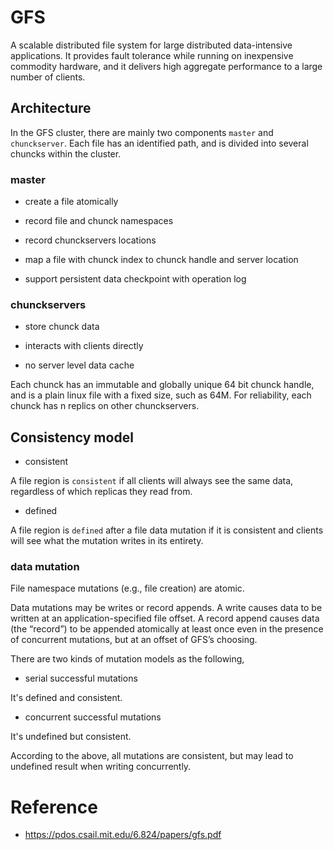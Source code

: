 
GFS
===

A scalable distributed file system for large distributed data-intensive applications.
It provides fault tolerance while running on inexpensive commodity hardware,
and it delivers high aggregate performance to a large number of clients.


Architecture
------------

In the GFS cluster, there are mainly two components `master` and `chunckserver`.
Each file has an identified path, and is divided into several chuncks within the cluster.


### master ###

  * create a file atomically

  * record file and chunck namespaces

  * record chunckservers locations

  * map a file with chunck index to chunck handle and server location

  * support persistent data checkpoint with operation log


### chunckservers ###

  * store chunck data

  * interacts with clients directly

  * no server level data cache


Each chunck has an immutable and globally unique 64 bit chunck handle, and is a plain linux file with a fixed size, such as 64M.
For reliability, each chunck has n replics on other chunckservers.


Consistency model
------------------

  * consistent

A file region is `consistent` if all clients will always see the same data, regardless of which replicas they read from.

  * defined

A file region is `defined` after a file data mutation if it is consistent and clients will see what the mutation writes in its entirety.


### data mutation ###

File namespace mutations (e.g., file creation) are atomic.


Data mutations may be writes or record appends. A write causes data to be written at an application-specified file offset.
A record append causes data (the “record”) to be appended atomically at least once even in the presence of concurrent mutations, but at an offset of GFS’s choosing.


There are two kinds of mutation models as the following,

  * serial successful mutations

It's defined and consistent.

  * concurrent successful mutations

It's undefined but consistent.


According to the above, all mutations are consistent, but may lead to undefined result when writing concurrently.


Reference
=========

  * <https://pdos.csail.mit.edu/6.824/papers/gfs.pdf>
